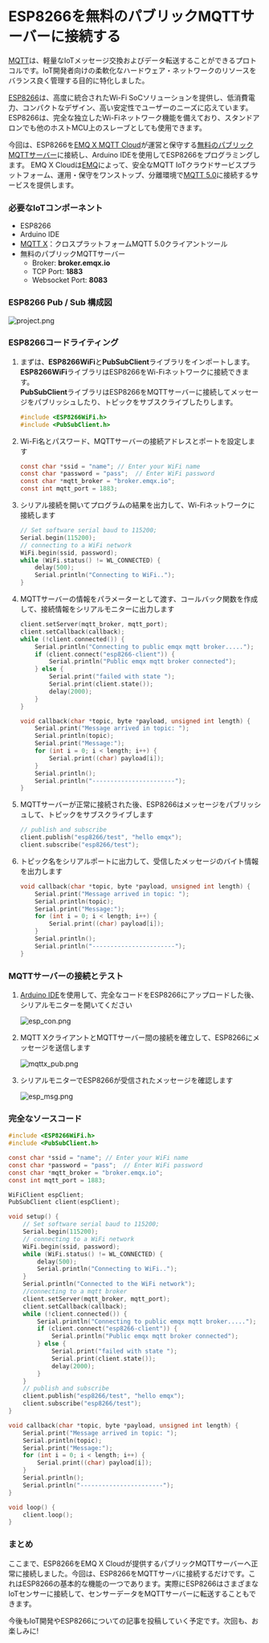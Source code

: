# ESP8266を無料のパブリックMQTTサーバーに接続する



[MQTT](https://www.emqx.io/mqtt)は、軽量なIoTメッセージ交換およびデータ転送することができるプロトコルです。IoT開発者向けの柔軟化なハードウェア・ネットワークのリソースをバランス良く管理する目的に特化しました。

[ESP8266](https://www.espressif.com/en/products/socs/esp8266)は、高度に統合されたWi-Fi SoCソリューションを提供し、低消費電力、コンパクトなデザイン、高い安定性でユーザーのニーズに応えています。ESP8266は、完全な独立したWi-Fiネットワーク機能を備えており、スタンドアロンでも他のホストMCU上のスレーブとしても使用できます。

今回は、ESP8266を[EMQ X MQTT Cloud](https://cloud.emqx.io)が運営と保守する[無料のパブリックMQTTサーバー](https://www.emqx.io/mqtt/public-mqtt5-broker)に接続し、Arduino IDEを使用してESP8266をプログラミングします。 EMQ X Cloudは[EMQ](https://www.emqx.io)によって、安全なMQTT IoTクラウドサービスプラットフォーム、運用・保守をワンストップ、分離環境で[MQTT 5.0](https://www.emqx.io/mqtt/mqtt5)に接続するサービスを提供します。

### 必要なIoTコンポーネント

* ESP8266
* Arduino IDE
* [MQTT X](https://mqttx.app)：クロスプラットフォームMQTT 5.0クライアントツール
* 無料のパブリックMQTTサーバー
  - Broker: **broker.emqx.io**
  - TCP Port: **1883**
  - Websocket Port: **8083**



### ESP8266 Pub / Sub 構成図

![project.png](https://admin.emqx.io/_uploads/PHOTO/8c533fd396ed33ac5a6daa872eced9ba.png)



### ESP8266コードライティング

1. まずは、**ESP8266WiFi**と**PubSubClient**ライブラリをインポートします。  
**ESP8266WiFi**ライブラリはESP8266をWi-Fiネットワークに接続できます。  
**PubSubClient**ライブラリはESP8266をMQTTサーバーに接続してメッセージをパブリッシュしたり、トピックをサブスクライブしたりします。


   ```c
   #include <ESP8266WiFi.h>
   #include <PubSubClient.h>
   ```

2. Wi-Fi名とパスワード、MQTTサーバーの接続アドレスとポートを設定します

   ```c
   const char *ssid = "name"; // Enter your WiFi name
   const char *password = "pass";  // Enter WiFi password
   const char *mqtt_broker = "broker.emqx.io";
   const int mqtt_port = 1883;
   ```

3. シリアル接続を開いてプログラムの結果を出力して、Wi-Fiネットワークに接続します

   ```c
   // Set software serial baud to 115200;
   Serial.begin(115200);
   // connecting to a WiFi network
   WiFi.begin(ssid, password);
   while (WiFi.status() != WL_CONNECTED) {
       delay(500);
       Serial.println("Connecting to WiFi..");
   }
   ```

4. MQTTサーバーの情報をパラメーターとして渡す、コールバック関数を作成して、接続情報をシリアルモニターに出力します

   ```c
   client.setServer(mqtt_broker, mqtt_port);
   client.setCallback(callback);
   while (!client.connected()) {
       Serial.println("Connecting to public emqx mqtt broker.....");
       if (client.connect("esp8266-client")) {
           Serial.println("Public emqx mqtt broker connected");
       } else {
           Serial.print("failed with state ");
           Serial.print(client.state());
           delay(2000);
       }
   }

   void callback(char *topic, byte *payload, unsigned int length) {
       Serial.print("Message arrived in topic: ");
       Serial.println(topic);
       Serial.print("Message:");
       for (int i = 0; i < length; i++) {
           Serial.print((char) payload[i]);
       }
       Serial.println();
       Serial.println("-----------------------");
   }
   ```

5. MQTTサーバーが正常に接続された後、ESP8266はメッセージをパブリッシュして、トピックをサブスクライブします

   ```c
   // publish and subscribe
   client.publish("esp8266/test", "hello emqx");
   client.subscribe("esp8266/test");
   ```

6. トピック名をシリアルポートに出力して、受信したメッセージのバイト情報を出力します

   ```c
   void callback(char *topic, byte *payload, unsigned int length) {
       Serial.print("Message arrived in topic: ");
       Serial.println(topic);
       Serial.print("Message:");
       for (int i = 0; i < length; i++) {
           Serial.print((char) payload[i]);
       }
       Serial.println();
       Serial.println("-----------------------");
   }
   ```



### MQTTサーバーの接続とテスト

1. [Arduino IDE](https://www.arduino.cc/en/Main/Software)を使用して、完全なコードをESP8266にアップロードした後、シリアルモニターを開いてください

	![esp_con.png](https://admin.emqx.io/_uploads/PHOTO/d5632144ec7cf22977b53519f4411227.png)

2. MQTT XクライアントとMQTTサーバー間の接続を確立して、ESP8266にメッセージを送信します

	![mqttx_pub.png](https://admin.emqx.io/_uploads/PHOTO/b8df461f137bc73aeb3aff1ae1126549.png)

3. シリアルモニターでESP8266が受信されたメッセージを確認します

	![esp_msg.png](https://admin.emqx.io/_uploads/PHOTO/24132d64c2c19738f1a12b0acb3b217e.png)


### 完全なソースコード

```c
#include <ESP8266WiFi.h>
#include <PubSubClient.h>

const char *ssid = "name"; // Enter your WiFi name
const char *password = "pass";  // Enter WiFi password
const char *mqtt_broker = "broker.emqx.io";
const int mqtt_port = 1883;

WiFiClient espClient;
PubSubClient client(espClient);

void setup() {
    // Set software serial baud to 115200;
    Serial.begin(115200);
    // connecting to a WiFi network
    WiFi.begin(ssid, password);
    while (WiFi.status() != WL_CONNECTED) {
        delay(500);
        Serial.println("Connecting to WiFi..");
    }
    Serial.println("Connected to the WiFi network");
    //connecting to a mqtt broker
    client.setServer(mqtt_broker, mqtt_port);
    client.setCallback(callback);
    while (!client.connected()) {
        Serial.println("Connecting to public emqx mqtt broker.....");
        if (client.connect("esp8266-client")) {
            Serial.println("Public emqx mqtt broker connected");
        } else {
            Serial.print("failed with state ");
            Serial.print(client.state());
            delay(2000);
        }
    }
    // publish and subscribe
    client.publish("esp8266/test", "hello emqx");
    client.subscribe("esp8266/test");
}

void callback(char *topic, byte *payload, unsigned int length) {
    Serial.print("Message arrived in topic: ");
    Serial.println(topic);
    Serial.print("Message:");
    for (int i = 0; i < length; i++) {
        Serial.print((char) payload[i]);
    }
    Serial.println();
    Serial.println("-----------------------");
}

void loop() {
    client.loop();
}
```



### まとめ

ここまで、ESP8266をEMQ X Cloudが提供するパブリックMQTTサーバーへ正常に接続しました。今回は、ESP8266をMQTTサーバに接続するだけです。これはESP8266の基本的な機能の一つであります。実際にESP8266はさまざまなIoTセンサーに接続して、センサーデータをMQTTサーバーに転送することもできます。

今後もIoT開発やESP8266についての記事を投稿していく予定です。次回も、お楽しみに!
